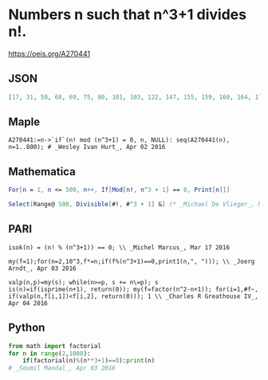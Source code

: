 # Numbers n such that n^3\+1 divides n\!\.
https://oeis.org/A270441
## JSON
```JSON
[17, 31, 50, 68, 69, 75, 80, 101, 103, 122, 147, 155, 159, 160, 164, 170, 173, 179, 182, 212, 230, 231, 236, 257, 263, 264, 274, 278, 293, 302, 325, 327, 335, 353, 362, 373, 374, 381, 394, 407, 411, 424, 431, 437, 440, 451, 459, 467, 471, 472, 485, 491, 495, 500]
```
## Maple
```Maple
A270441:=n->`if`(n! mod (n^3+1) = 0, n, NULL): seq(A270441(n), n=1..800); # _Wesley Ivan Hurt_, Apr 02 2016
```
## Mathematica
```Mathematica
For[n = 1, n <= 500, n++, If[Mod[n!, n^3 + 1] == 0, Print[n]]]
```
```Mathematica
Select[Range@ 500, Divisible[#!, #^3 + 1] &] (* _Michael De Vlieger_, Mar 17 2016 *)
```
## PARI
```PARI
isok(n) = (n! % (n^3+1)) == 0; \\ _Michel Marcus_, Mar 17 2016
```
```PARI
my(f=1);for(n=2,10^3,f*=n;if(f%(n^3+1)==0,print1(n,", "))); \\ _Joerg Arndt_, Apr 03 2016
```
```PARI
valp(n,p)=my(s); while(n>=p, s += n\=p); s
is(n)=if(isprime(n+1), return(0)); my(f=factor(n^2-n+1)); for(i=1,#f~, if(valp(n,f[i,1])<f[i,2], return(0))); 1 \\ _Charles R Greathouse IV_, Apr 04 2016
```
## Python
```Python
from math import factorial
for n in range(2,1000):
    if(factorial(n)%(n**3+1)==0):print(n)
# _Soumil Mandal_, Apr 03 2016
```
